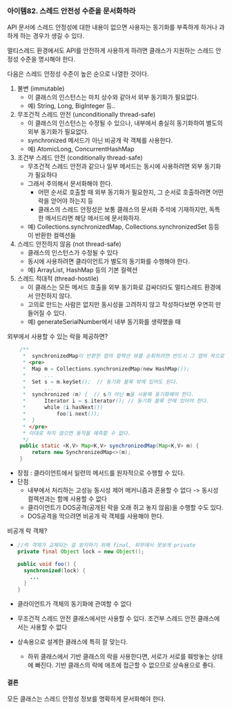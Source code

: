 ### 아이템82. 스레드 안전성 수준을 문서화하라

API 문서에 스레드 안정성에 대한 내용이 없으면 사용자는 동기화를 부족하게 하거나 과하게 하는 경우가 생길 수 있다.

멀티스레드 환경에서도 API를 안전하게 사용하게 하려면 클래스가 지원하는 스레드 안정성 수준을 명시해야 한다.

다음은 스레드 안정성 수준이 높은 순으로 나열한 것이다.

1. 불변 (immutable)
   - 이 클래스의 인스턴스는 마치 상수와 같아서 외부 동기화가 필요없다.
   - 예) String, Long, BigInteger 등..
2. 무조건적 스레드 안전 (unconditionally thread-safe)
   - 이 클래스의 인스턴스는 수정될 수 있으나, 내부에서 충실히 동기화하여 별도의 외부 동기화가 필요없다.
   - synchronized 메서드가 아닌 비공개 락 객체를 사용한다.
   - 예) AtomicLong, ConcurrentHashMap
3. 조건부 스레드 안전 (conditionally thread-safe)
   - 무조건적 스레드 안전과 같으나 일부 메서드는 동시에 사용하려면 외부 동기화가 필요하다
   - 그래서 주의해서 문서화해야 한다.
     - 어떤 순서로 호출할 때 외부 동기화가 필요한지, 그 순서로 호출하려면 어떤 락을 얻어야 하는지 등
     - 클래스의 스레드 안정성은 보통 클래스의 문서화 주석에 기재하지만, 독특한 메서드라면 해당 메서드에 문서화하자.
   - 예) Collections.synchronizedMap, Collections.synchronizedSet 등등이 반환한 컬렉션들
4. 스레드 안전하지 않음 (not thread-safe)
   - 클래스의 인스턴스가 수정될 수 있다
   - 동시에 사용하려면 클라이언트가 별도의 동기화를 수행해야 한다.
   - 예) ArrayList, HashMap 등의 기본 컬렉션
5. 스레드 적대적 (thread-hostile)
   - 이 클래스는 모든 메서드 호출을 외부 동기화로 감싸더라도 멀티스레드 환경에서 안전하지 않다.
   - 고의로 만드는 사람은 없지만 동시성을 고려하지 않고 작성하다보면 우연히 만들어질 수 있다.
   - 예) generateSerialNumber에서 내부 동기화를 생략했을 때

외부에서 사용할 수 있는 락을 제공하면?

```java
    /**
     *  synchronizedMap이 반환한 맵의 컬렉션 뷰를 순회하려면 반드시 그 맵의 락으로 사용해 수동으로 동기화하라.
     * <pre>
     *  Map m = Collections.synchronizedMap(new HashMap());
     *      ...
     *  Set s = m.keySet();  // 동기화 블록 밖에 있어도 된다.
     *      ...
     *  synchronized (m) {  // s가 아닌 m을 사용해 동기화해야 한다.
     *      Iterator i = s.iterator(); // 동기화 블록 안에 있어야 한다.
     *      while (i.hasNext())
     *          foo(i.next());
     *  }
     * </pre>
     * 이대로 하지 않으면 동작을 예측할 수 없다.
     */
    public static <K,V> Map<K,V> synchronizedMap(Map<K,V> m) {
        return new SynchronizedMap<>(m);
    }
```

- 장점 : 클라이언트에서 일련의 메서드를 원자적으로 수행할 수 있다.
- 단점
  - 내부에서 처리하는 고성능 동시성 제어 메커니즘과 혼용할 수 없다 -> 동시성 컬렉션과는 함께 사용할 수 없다
  - 클라이언트가 DOS공격(공개된 락을 오래 쥐고 놓지 않음)을 수행할 수도 있다.
  - DOS공격을 막으려면 비공개 락 객체를 사용해야 한다.

비공개 락 객체?

- ```java
  //락 객체가 교체되는 걸 방지하기 위해 final, 외부에서 못보게 private
  private final Object lock = new Object();
  
  public void foo() {
    synchronized(lock) {
      ...
    }
  }
  ```

- 클라이언트가 객체의 동기화에 관여할 수 없다

- 무조건적 스레드 안전 클래스에서만 사용할 수 있다. 조건부 스레드 안전 클래스에서는 사용할 수 없다

- 상속용으로 설계한 클래스에 특히 잘 맞는다.

  - 하위 클래스에서 기반 클래스의 락을 사용한다면, 서로가 서로를 훼방놓는 상태에 빠진다. 기반 클래스의 락에 애초에 접근할 수 없으므로 상속용으로 좋다.

#### 결론

모든 클래스는 스레드 안정성 정보를 명확하게 문서화해야 한다.